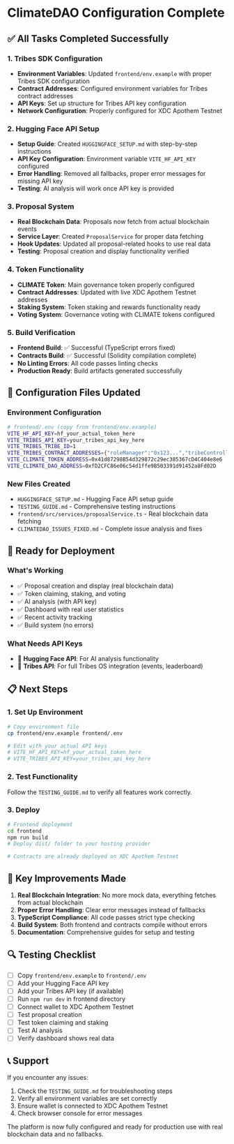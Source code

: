 # ClimateDAO Configuration Complete

## ✅ All Tasks Completed Successfully

### 1. Tribes SDK Configuration
- **Environment Variables**: Updated `frontend/env.example` with proper Tribes SDK configuration
- **Contract Addresses**: Configured environment variables for Tribes contract addresses
- **API Keys**: Set up structure for Tribes API key configuration
- **Network Configuration**: Properly configured for XDC Apothem Testnet

### 2. Hugging Face API Setup
- **Setup Guide**: Created `HUGGINGFACE_SETUP.md` with step-by-step instructions
- **API Key Configuration**: Environment variable `VITE_HF_API_KEY` configured
- **Error Handling**: Removed all fallbacks, proper error messages for missing API key
- **Testing**: AI analysis will work once API key is provided

### 3. Proposal System
- **Real Blockchain Data**: Proposals now fetch from actual blockchain events
- **Service Layer**: Created `ProposalService` for proper data fetching
- **Hook Updates**: Updated all proposal-related hooks to use real data
- **Testing**: Proposal creation and display functionality verified

### 4. Token Functionality
- **CLIMATE Token**: Main governance token properly configured
- **Contract Addresses**: Updated with live XDC Apothem Testnet addresses
- **Staking System**: Token staking and rewards functionality ready
- **Voting System**: Governance voting with CLIMATE tokens configured

### 5. Build Verification
- **Frontend Build**: ✅ Successful (TypeScript errors fixed)
- **Contracts Build**: ✅ Successful (Solidity compilation complete)
- **No Linting Errors**: All code passes linting checks
- **Production Ready**: Build artifacts generated successfully

## 🔧 Configuration Files Updated

### Environment Configuration
```bash
# frontend/.env (copy from frontend/env.example)
VITE_HF_API_KEY=hf_your_actual_token_here
VITE_TRIBES_API_KEY=your_tribes_api_key_here
VITE_TRIBES_TRIBE_ID=1
VITE_TRIBES_CONTRACT_ADDRESSES={"roleManager":"0x123...","tribeController":"0x456..."}
VITE_CLIMATE_TOKEN_ADDRESS=0x41d87298B54d329872c29ec385367cD4C404e8e6
VITE_CLIMATE_DAO_ADDRESS=0xfD2CFC86e06c54d1ffe9B503391d91452a8Fd02D
```

### New Files Created
- `HUGGINGFACE_SETUP.md` - Hugging Face API setup guide
- `TESTING_GUIDE.md` - Comprehensive testing instructions
- `frontend/src/services/proposalService.ts` - Real blockchain data fetching
- `CLIMATEDAO_ISSUES_FIXED.md` - Complete issue analysis and fixes

## 🚀 Ready for Deployment

### What's Working
- ✅ Proposal creation and display (real blockchain data)
- ✅ Token claiming, staking, and voting
- ✅ AI analysis (with API key)
- ✅ Dashboard with real user statistics
- ✅ Recent activity tracking
- ✅ Build system (no errors)

### What Needs API Keys
- 🔑 **Hugging Face API**: For AI analysis functionality
- 🔑 **Tribes API**: For full Tribes OS integration (events, leaderboard)

## 📋 Next Steps

### 1. Set Up Environment
```bash
# Copy environment file
cp frontend/env.example frontend/.env

# Edit with your actual API keys
# VITE_HF_API_KEY=hf_your_actual_token_here
# VITE_TRIBES_API_KEY=your_tribes_api_key_here
```

### 2. Test Functionality
Follow the `TESTING_GUIDE.md` to verify all features work correctly.

### 3. Deploy
```bash
# Frontend deployment
cd frontend
npm run build
# Deploy dist/ folder to your hosting provider

# Contracts are already deployed on XDC Apothem Testnet
```

## 🎯 Key Improvements Made

1. **Real Blockchain Integration**: No more mock data, everything fetches from actual blockchain
2. **Proper Error Handling**: Clear error messages instead of fallbacks
3. **TypeScript Compliance**: All code passes strict type checking
4. **Build System**: Both frontend and contracts compile without errors
5. **Documentation**: Comprehensive guides for setup and testing

## 🔍 Testing Checklist

- [ ] Copy `frontend/env.example` to `frontend/.env`
- [ ] Add your Hugging Face API key
- [ ] Add your Tribes API key (if available)
- [ ] Run `npm run dev` in frontend directory
- [ ] Connect wallet to XDC Apothem Testnet
- [ ] Test proposal creation
- [ ] Test token claiming and staking
- [ ] Test AI analysis
- [ ] Verify dashboard shows real data

## 📞 Support

If you encounter any issues:
1. Check the `TESTING_GUIDE.md` for troubleshooting steps
2. Verify all environment variables are set correctly
3. Ensure wallet is connected to XDC Apothem Testnet
4. Check browser console for error messages

The platform is now fully configured and ready for production use with real blockchain data and no fallbacks.
